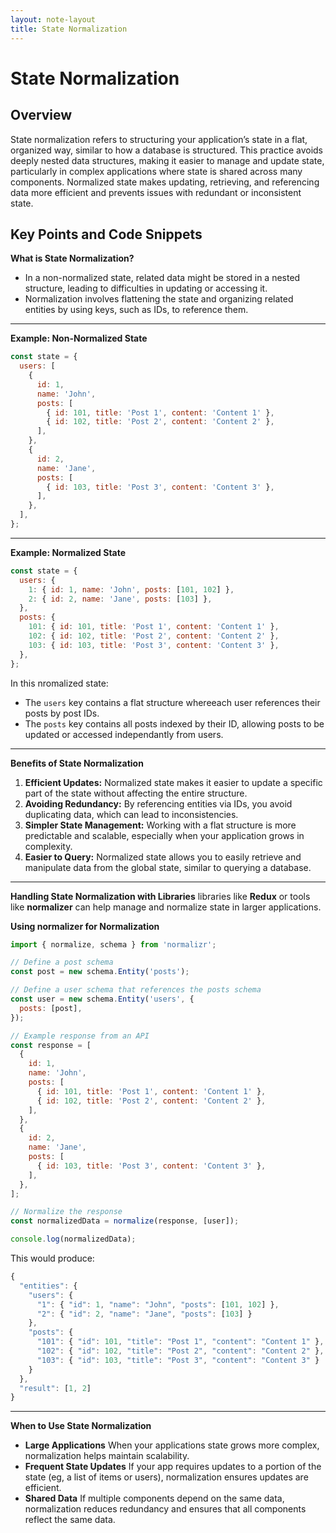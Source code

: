 ```yaml
---
layout: note-layout  
title: State Normalization  
---
```


# State Normalization

## Overview
State normalization refers to structuring your application’s state in a flat, organized way, similar to how a database is structured. This practice avoids deeply nested data structures, making it easier to manage and update state, particularly in complex applications where state is shared across many components. Normalized state makes updating, retrieving, and referencing data more efficient and prevents issues with redundant or inconsistent state.

## Key Points and Code Snippets

**What is State Normalization?**
- In a non-normalized state, related data might be stored in a nested structure, leading to difficulties in updating or accessing it.
- Normalization involves flattening the state and organizing related entities by using keys, such as IDs, to reference them.

---

**Example: Non-Normalized State**
```jsx
const state = {
  users: [
    {
      id: 1,
      name: 'John',
      posts: [
        { id: 101, title: 'Post 1', content: 'Content 1' },
        { id: 102, title: 'Post 2', content: 'Content 2' },
      ],
    },
    {
      id: 2,
      name: 'Jane',
      posts: [
        { id: 103, title: 'Post 3', content: 'Content 3' },
      ],
    },
  ],
};
```

---

**Example: Normalized State**

```jsx
const state = {
  users: {
    1: { id: 1, name: 'John', posts: [101, 102] },
    2: { id: 2, name: 'Jane', posts: [103] },
  },
  posts: {
    101: { id: 101, title: 'Post 1', content: 'Content 1' },
    102: { id: 102, title: 'Post 2', content: 'Content 2' },
    103: { id: 103, title: 'Post 3', content: 'Content 3' },
  },
};
```

In this nromalized state:
- The `users` key contains a flat structure whereeach user references their posts by post IDs.
- The `posts` key contains all posts indexed by their ID, allowing posts to be updated or accessed independantly from users.

---

**Benefits of State Normalization**

1. **Efficient Updates:** Normalized state makes it easier to update a specific part of the state without affecting the entire structure.
2. **Avoiding Redundancy:** By referencing entities via IDs, you avoid duplicating data, which can lead to inconsistencies.
3. **Simpler State Management:** Working with a flat structure is more predictable and scalable, especially when your application grows in complexity.
4. **Easier to Query:** Normalized state allows you to easily retrieve and manipulate data from the global state, similar to querying a database.

---

**Handling State Normalization with Libraries** libraries like **Redux** or tools like **normalizer** can help manage and normalize state in larger applications.

**Using normalizer for Normalization**

```jsx
import { normalize, schema } from 'normalizr';

// Define a post schema
const post = new schema.Entity('posts');

// Define a user schema that references the posts schema
const user = new schema.Entity('users', {
  posts: [post],
});

// Example response from an API
const response = [
  {
    id: 1,
    name: 'John',
    posts: [
      { id: 101, title: 'Post 1', content: 'Content 1' },
      { id: 102, title: 'Post 2', content: 'Content 2' },
    ],
  },
  {
    id: 2,
    name: 'Jane',
    posts: [
      { id: 103, title: 'Post 3', content: 'Content 3' },
    ],
  },
];

// Normalize the response
const normalizedData = normalize(response, [user]);

console.log(normalizedData);
```

This would produce:

```jsx
{
  "entities": {
    "users": {
      "1": { "id": 1, "name": "John", "posts": [101, 102] },
      "2": { "id": 2, "name": "Jane", "posts": [103] }
    },
    "posts": {
      "101": { "id": 101, "title": "Post 1", "content": "Content 1" },
      "102": { "id": 102, "title": "Post 2", "content": "Content 2" },
      "103": { "id": 103, "title": "Post 3", "content": "Content 3" }
    }
  },
  "result": [1, 2]
}
```

---

**When to Use State Normalization**
- **Large Applications** When your applications state grows more complex, normalization helps maintain scalability.
- **Frequent State Updates** If your app requires updates to a portion of the state (eg, a list of items or users), normalization ensures updates are efficient.
- **Shared Data** If multiple components depend on the same data, normalization reduces redundancy and ensures that all components reflect the same data.

